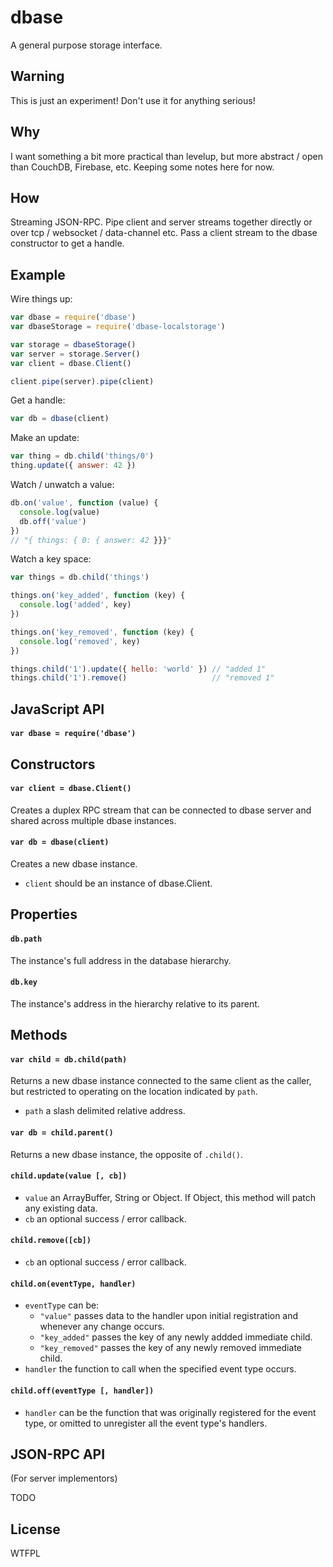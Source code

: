 # dbase
A general purpose storage interface.

## Warning
This is just an experiment! Don't use it for anything serious!

## Why
I want something a bit more practical than levelup, but more abstract / open than CouchDB, Firebase, etc. Keeping some notes here for now.

## How
Streaming JSON-RPC. Pipe client and server streams together directly or over tcp / websocket / data-channel etc. Pass a client stream to the dbase constructor to get a handle.

## Example
Wire things up:
``` javascript
var dbase = require('dbase')
var dbaseStorage = require('dbase-localstorage')

var storage = dbaseStorage()
var server = storage.Server()
var client = dbase.Client()

client.pipe(server).pipe(client)
```

Get a handle:
``` javascript
var db = dbase(client)
```

Make an update:
``` javascript
var thing = db.child('things/0')
thing.update({ answer: 42 })
```

Watch / unwatch a value:
``` javascript
db.on('value', function (value) {
  console.log(value)
  db.off('value')
})
// "{ things: { 0: { answer: 42 }}}"
```

Watch a key space:
``` javascript
var things = db.child('things')

things.on('key_added', function (key) {
  console.log('added', key)
})

things.on('key_removed', function (key) {
  console.log('removed', key)
})

things.child('1').update({ hello: 'world' }) // "added 1"
things.child('1').remove()                   // "removed 1"
```

## JavaScript API

#### `var dbase = require('dbase')`

## Constructors

#### `var client = dbase.Client()`
Creates a duplex RPC stream that can be connected to dbase server and shared across multiple dbase instances.

#### `var db = dbase(client)`
Creates a new dbase instance.
* `client` should be an instance of dbase.Client.

## Properties

#### `db.path`
The instance's full address in the database hierarchy.

#### `db.key`
The instance's address in the hierarchy relative to its parent.

## Methods

#### `var child = db.child(path)`
Returns a new dbase instance connected to the same client as the caller, but restricted to operating on the location indicated by `path`.
* `path` a slash delimited relative address.

#### `var db = child.parent()`
Returns a new dbase instance, the opposite of `.child()`.

#### `child.update(value [, cb])`
* `value` an ArrayBuffer, String or Object. If Object, this method will patch any existing data.
* `cb` an optional success / error callback.

#### `child.remove([cb])`
* `cb` an optional success / error callback.

#### `child.on(eventType, handler)`
* `eventType` can be:
  * `"value"` passes data to the handler upon initial registration and whenever any change occurs.
  * `"key_added"` passes the key of any newly addded immediate child.
  * `"key_removed"` passes the key of any newly removed immediate child.
* `handler` the function to call when the specified event type occurs.
#### `child.off(eventType [, handler])`
* `handler` can be the function that was originally registered for the event type, or omitted to unregister all the event type's handlers.

## JSON-RPC API
(For server implementors)

TODO

## License

WTFPL
